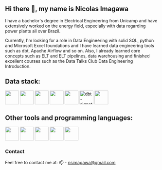 ## Hi there 👋, my name is Nicolas Imagawa

I have a bachelor's degree in Electrical Engineering from Unicamp and have extensively worked on the energy field, especially with data regarding power plants all over Brazil.

Currently, I'm looking for a role in Data Engineering with solid SQL, python and Microsoft Excel foundations and I have learned data engineering tools such as dbt, Apache Airflow and so on. Also, I already learned core concepts such as ELT and ELT pipelines, data warehousing and finished excellent courses such as the Data Talks Club Data Engineering Introduction.

## Data stack:

<img src="https://cdn.jsdelivr.net/gh/devicons/devicon@latest/icons/apacheairflow/apacheairflow-original-wordmark.svg" width="45" height="45" />
<img src="https://www.google.com/url?sa=i&url=https%3A%2F%2Fkestra.io%2Fdocs%2Finstallation&psig=AOvVaw0eZiZ5WR6yR0XuwjzTIcaD&ust=1745863223320000&source=images&cd=vfe&opi=89978449&ved=0CBQQjRxqFwoTCNDh88jl-IwDFQAAAAAdAAAAABAE" width="45" height="45" />
<img src="https://cdn.jsdelivr.net/gh/devicons/devicon@latest/icons/mysql/mysql-original-wordmark.svg" width="45" height="45" />
<img src="https://cdn.jsdelivr.net/gh/devicons/devicon@latest/icons/postgresql/postgresql-plain-wordmark.svg" width="45" height="45" />
<img src="https://cdn.jsdelivr.net/gh/devicons/devicon@latest/icons/googlecloud/googlecloud-original-wordmark.svg" width="45" height="45" />
<img alt="dbt-signature_tm" src="https://github.com/user-attachments/assets/ea2f19e2-39ad-4445-a7f3-468e874e97e0" width="45" height="45" />
<img src="https://cdn.jsdelivr.net/gh/devicons/devicon@latest/icons/python/python-original-wordmark.svg" width="45" height="45" />
          
## Other tools and programming languages:
<img src="https://cdn.jsdelivr.net/gh/devicons/devicon@latest/icons/c/c-original.svg" width="45" height="45" />
<img src="https://cdn.jsdelivr.net/gh/devicons/devicon@latest/icons/arduino/arduino-original-wordmark.svg" width="45" height="45" />      
<img src="https://cdn.jsdelivr.net/gh/devicons/devicon@latest/icons/html5/html5-plain-wordmark.svg" width="45" height="45" />
<img src="https://cdn.jsdelivr.net/gh/devicons/devicon@latest/icons/css3/css3-plain-wordmark.svg" width="45" height="45" />
<img src="https://cdn.jsdelivr.net/gh/devicons/devicon@latest/icons/javascript/javascript-original.svg" width="45" height="45" />

### Contact
Feel free to contact me at:
📫 - nsimagawa@gmail.com

<!--
**NicolasImagawa/NicolasImagawa** is a ✨ _special_ ✨ repository because its `README.md` (this file) appears on your GitHub profile.

Here are some ideas to get you started:

- 🔭 I’m currently working on ...
- 🌱 I’m currently learning ...
- 👯 I’m looking to collaborate on ...
- 🤔 I’m looking for help with ...
- 💬 Ask me about ...
- 📫 How to reach me: ...
- 😄 Pronouns: ...
- ⚡ Fun fact: ...
-->
